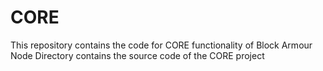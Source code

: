 # CORE
This repository contains the code for CORE functionality of Block Armour
Node Directory contains the source code of the CORE project
